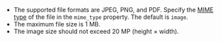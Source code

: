 * The supported file formats are JPEG, PNG, and PDF. Specify the [MIME type](https://en.wikipedia.org/wiki/Media_type) of the file in the `mime_type` property. The default is `image`.
* The maximum file size is 1 MB.
* The image size should not exceed 20 MP (height × width).